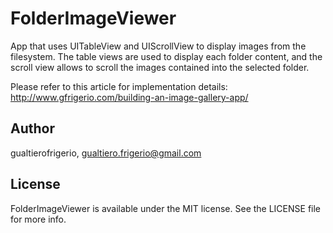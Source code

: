 # FolderImageViewer


App that uses UITableView and UIScrollView to display images from the filesystem.
The table views are used to display each folder content, and the scroll view allows to scroll the images contained into the selected folder.

Please refer to this article for implementation details: http://www.gfrigerio.com/building-an-image-gallery-app/

## Author

gualtierofrigerio, gualtiero.frigerio@gmail.com

## License

FolderImageViewer is available under the MIT license. See the LICENSE file for more info.

